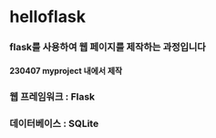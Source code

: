 # helloflask
### flask를 사용하여 웹 페이지를 제작하는 과정입니다

#### 230407 myproject 내에서 제작

### 웹 프레임워크 : Flask
### 데이터베이스 : SQLite
